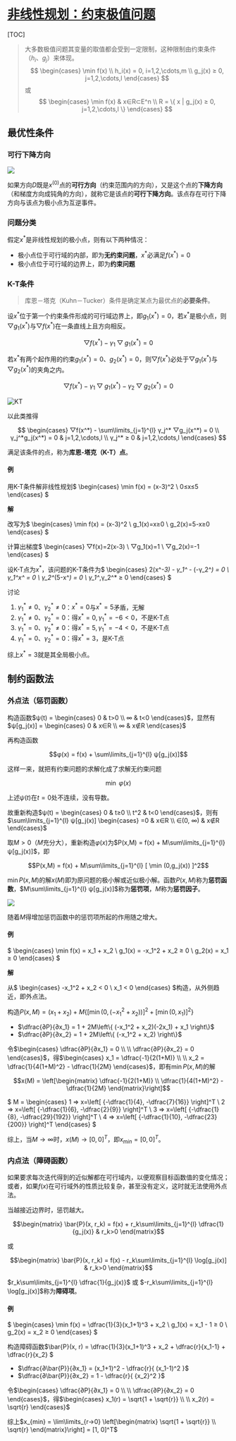 <link rel='stylesheet' href='../../../style/index.css'>
<script src='../../../style/index.js'></script>

# [非线性规划：约束极值问题](../index.html)

[TOC]

>大多数极值问题其变量的取值都会受到一定限制，这种限制由约束条件（$h_i$、$g_j$）来体现。
>$$
    \begin{cases}
        \min f(x)
    \\  h_i(x) = 0, i=1,2,\cdots,m
    \\  g_j(x) ≥ 0, j=1,2,\cdots,l
    \end{cases}
>$$ 或 $$
    \begin{cases}
        \min f(x) & x∈R⊂E^n
    \\  R = \{ x | g_j(x) ≥ 0, j=1,2,\cdots,l \}
    \end{cases}
>$$

## 最优性条件

### 可行下降方向

![](./images/D.png)

如果方向$D$既是$x^{(0)}$点的**可行方向**（约束范围内的方向），又是这个点的**下降方向**（和梯度方向成钝角的方向），就称它是该点的**可行下降方向**。该点存在可行下降方向与该点为极小点为互逆事件。

### 问题分类

假定$x^*$是非线性规划的极小点，则有以下两种情况：

- 极小点位于可行域的内部，即为**无约束问题**，$x^*$必满足$f(x^*) = 0$
- 极小点位于可行域的边界上，即为**约束问题**

### K-T条件

>库恩－塔克（Kuhn－Tucker）条件是确定某点为最优点的**必要条件**。

设$x^*$位于第一个约束条件形成的可行域边界上，即$g_1(x^*)=0$，若$x^*$是极小点，则$▽g_1(x^*)$与$▽f(x^*)$在一条直线上且方向相反。

$$▽f(x^*) - γ_1▽g_1(x^*) = 0$$

若$x^*$有两个起作用的约束$g_1(x^*)=0$、$g_2(x^*)=0$，则$▽f(x^*)$必处于$▽g_1(x^*)$与$▽g_2(x^*)$的夹角之内。

$$▽f(x^*) - γ_1▽g_1(x^*) - γ_2▽g_2(x^*) = 0$$

![KT](./images/KT.png)

以此类推得

$$
    \begin{cases}
        ▽f(x^*) - \sum\limits_{j=1}^{l} γ_j^* ▽g_j(x^*) = 0
    \\  γ_j^*g_j(x^*) = 0 & j=1,2,\cdots,l
    \\  γ_j^* ≥ 0 & j=1,2,\cdots,l
    \end{cases}
$$

满足该条件的点，称为**库恩-塔克（K-T）点**。

#### 例

用K-T条件解非线性规划$
    \begin{cases}
        \min f(x) = (x-3)^2
    \\  0≤x≤5
    \end{cases}
$

**解**

改写为$
    \begin{cases}
        \min f(x) = (x-3)^2
    \\  g_1(x)=x≥0
    \\  g_2(x)=5-x≥0
    \end{cases}
$

计算出梯度$
    \begin{cases}
        ▽f(x)=2(x-3)
    \\  ▽g_1(x)=1
    \\  ▽g_2(x)=-1
    \end{cases}
$

设K-T点为$x^*$，该问题的K-T条件为$
    \begin{cases}
        2(x^*-3) - γ_1^* - (-γ_2^*) = 0
    \\  γ_1^*x^* = 0
    \\  γ_2^*(5-x^*) = 0
    \\  γ_1^*,γ_2^* ≥ 0
    \end{cases}
$

讨论

1. $γ_1^*≠0$、$γ_2^*≠0$：$x^*=0$与$x^*=5$矛盾，无解
2. $γ_1^*≠0$、$γ_2^*=0$：得$x^*=0,γ_1^*=-6<0$，不是K-T点
3. $γ_1^*=0$、$γ_2^*≠0$：得$x^*=5,γ_1^*=-4<0$，不是K-T点
4. $γ_1^*=0$、$γ_2^*=0$：得$x^*=3$，是K-T点

综上$x^*=3$就是其全局极小点。

## 制约函数法

### 外点法（惩罚函数）

构造函数$ψ(t) = \begin{cases}
    0 & t>0
\\  ∞ & t<0
\end{cases}$，显然有$ψ[g_j(x)] = \begin{cases}
    0 & x∈R
\\  ∞ & x∉R
\end{cases}$

再构造函数

$$φ(x) = f(x) + \sum\limits_{j=1}^{l} ψ[g_j(x)]$$

这样一来，就把有约束问题的求解化成了求解无约束问题

$$\min \ φ(x)$$

上述$ψ(t)$在$t=0$处不连续，没有导数。

故重新构造$ψ(t) = \begin{cases}
    0   & t≥0
\\  t^2 & t<0
\end{cases}$，则有$\sum\limits_{j=1}^{l} ψ[g_j(x)] \begin{cases}
    =0       & x∈R
\\  ∈(0, ∞) & x∉R
\end{cases}$

取$M>0$（$M$充分大），重新构造$φ(x)$为$P(x,M) = f(x) + M\sum\limits_{j=1}^{l} ψ[g_j(x)]$，即

<span class='highlight'>$$P(x,M) = f(x) + M\sum\limits_{j=1}^{l} [ \min (0,g_j(x)) ]^2$$</span>

$\min P(x, M)$的解$x(M)$即为原问题的极小解或近似极小解。函数$P(x, M)$称为**惩罚函数**，$M\sum\limits_{j=1}^{l} ψ[g_j(x)]$称为**惩罚项**，$M$称为**惩罚因子**。

![](./images/PenaltyFactor.png)

随着$M$得增加惩罚函数中的惩罚项所起的作用随之增大。

#### 例

$
    \begin{cases}
        \min f(x) = x_1 + x_2
    \\  g_1(x) = -x_1^2 + x_2 ≥ 0
    \\  g_2(x) = x_1 ≥ 0
    \end{cases}
$

**解**

从$
    \begin{cases}
        -x_1^2 + x_2 < 0
    \\  x_1 < 0
    \end{cases}
$构造，从外侧趋近，即外点法。

构造$P(x,M) = (x_1 + x_2) + M\left\{ 
    [ \min (0, (-x_1^2 + x_2)) ]^2 +
    [ \min (0, x_1) ]^2
\right\}$

- $\dfrac{∂P}{∂x_1} = 1 + 2M\left\{
    (-x_1^2 + x_2)(-2x_1) +
    x_1
\right\}$
- $\dfrac{∂P}{∂x_2} = 1 + 2M\left\{ 
    (-x_1^2 + x_2)
\right\}$

令$\begin{cases}
    \dfrac{∂P}{∂x_1} = 0
\\
\\  \dfrac{∂P}{∂x_2} = 0
\end{cases}$，得$\begin{cases}
    x_1 = \dfrac{-1}{2(1+M)}
\\
\\  x_2 = \dfrac{1}{4(1+M)^2} - \dfrac{1}{2M}
\end{cases}$，即有$\min P(x, M)$的解

$$x(M) = \left[\begin{matrix}
        \dfrac{-1}{2(1+M)}
    \\  \dfrac{1}{4(1+M)^2} - \dfrac{1}{2M}
\end{matrix}\right]$$

$
    M = \begin{cases}
        1 ⇒ x=\left[ {-\dfrac{1}{4}, -\dfrac{7}{16}} \right]^T
    \\  2 ⇒ x=\left[ {-\dfrac{1}{6}, -\dfrac{2}{9}} \right]^T
    \\  3 ⇒ x=\left[ {-\dfrac{1}{8}, -\dfrac{29}{192}} \right]^T
    \\  4 ⇒ x=\left[ {-\dfrac{1}{10}, -\dfrac{23}{200}} \right]^T
    \end{cases}
$

综上，当$M→∞$时，$x(M)→[0, 0]^T$，即$x_{min}=[0, 0]^T$。

### 内点法（障碍函数）

如果要求每次迭代得到的近似解都在可行域内，以便观察目标函数值的变化情况；或者，如果$f(x)$在可行域外的性质比较复杂，甚至没有定义，这时就无法使用外点法。

当越接近边界时，惩罚越大。

<span class='highlight'>$$\begin{matrix}
        \bar{P}(x, r_k) = f(x) + r_k\sum\limits_{j=1}^{l} \dfrac{1}{g_j(x)}
    &   r_k>0
\end{matrix}$$</span>

或

$$\begin{matrix}
        \bar{P}(x, r_k) = f(x) - r_k\sum\limits_{j=1}^{l} \log[g_j(x)]
    &   r_k>0
\end{matrix}$$

$r_k\sum\limits_{j=1}^{l} \dfrac{1}{g_j(x)}$ 或 $-r_k\sum\limits_{j=1}^{l} \log[g_j(x)]$称为**障碍项**。

#### 例

$
    \begin{cases}
        \min f(x) = \dfrac{1}{3}(x_1+1)^3 + x_2
    \\  g_1(x) = x_1 - 1 ≥ 0
    \\  g_2(x) = x_2 ≥ 0
    \end{cases}
$

构造障碍函数$\bar{P}(x, r) = 
    \dfrac{1}{3}(x_1+1)^3 + x_2 +
    \dfrac{r}{x_1-1} + 
    \dfrac{r}{x_2}
$

- $\dfrac{∂\bar{P}}{∂x_1} = (x_1+1)^2 - \dfrac{r}{ (x_1-1)^2 }$
- $\dfrac{∂\bar{P}}{∂x_2} = 1 - \dfrac{r}{ {x_2}^2 }$

令$\begin{cases}
    \dfrac{∂P}{∂x_1} = 0
\\
\\  \dfrac{∂P}{∂x_2} = 0
\end{cases}$，得$\begin{cases}
    x_1(r) = \sqrt{1 + \sqrt{r}}
\\
\\   x_2(r) = \sqrt{r}
\end{cases}$

综上$x_{min} = \lim\limits_{r→0} \left[\begin{matrix}
    \sqrt{1 + \sqrt{r}} \\ \sqrt{r}
\end{matrix}\right] = [1, 0]^T$
